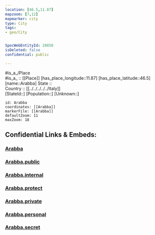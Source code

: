 ```yaml
---
location: [46.5,11.87] 
mapzoom: [7,12] 
mapmarker: city 
type: City
tags:
- geo/City


SpocWebEntityId: 28850
isDeleted: false
confidential: public

---
```

#is_a_/Place  
#is_a_ :: [[Place]] 
[has_place_longitude::11.87] 
[has_place_latitude::46.5] 
[name::Arabba] 
State ::  
Country :: [[../../../../../Italy]]  
[StateId::] 
[Population::] 
[Unknown::] 


```leaflet
id: Arabba
coordinates: [[Arabba]] 
markerFile: [[Arabba]] 
defaultZoom: 11 
maxZoom: 18
```


## Confidential Links & Embeds: 

### [Arabba](/_Standards/Earth/Continent/Europe/Europe~South/Italy/regions~Italy/Veneto/Belluno.Province/City/Arabba.md) 

### [Arabba.public](/_public/Earth/Continent/Europe/Europe~South/Italy/regions~Italy/Veneto/Belluno.Province/City/Arabba.public.md) 

### [Arabba.internal](/_internal/Earth/Continent/Europe/Europe~South/Italy/regions~Italy/Veneto/Belluno.Province/City/Arabba.internal.md) 

### [Arabba.protect](/_protect/Earth/Continent/Europe/Europe~South/Italy/regions~Italy/Veneto/Belluno.Province/City/Arabba.protect.md) 

### [Arabba.private](/_private/Earth/Continent/Europe/Europe~South/Italy/regions~Italy/Veneto/Belluno.Province/City/Arabba.private.md) 

### [Arabba.personal](/_personal/Earth/Continent/Europe/Europe~South/Italy/regions~Italy/Veneto/Belluno.Province/City/Arabba.personal.md) 

### [Arabba.secret](/_secret/Earth/Continent/Europe/Europe~South/Italy/regions~Italy/Veneto/Belluno.Province/City/Arabba.secret.md)

